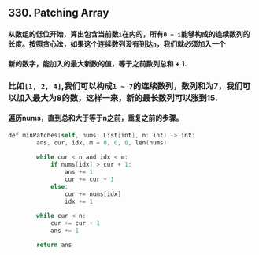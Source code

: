 ## 330. Patching Array
#### 从数组的低位开始，算出包含当前数```i```在内的，所有```0 ~ i```能够构成的连续数列的长度。按照贪心法，如果这个连续数列没有到达```n```，我们就必须加入一个
#### 新的数字，能加入的最大新数的值，等于之前数列总和 + 1.
### 比如```[1, 2, 4]```,我们可以构成```1 ~ 7```的连续数列，数列和为7，我们可以加入最大为8的数，这样一来，新的最长数列可以涨到15.
#### 遍历nums，直到总和大于等于n之前，重复之前的步骤。
```swift
def minPatches(self, nums: List[int], n: int) -> int:
        ans, cur, idx, m = 0, 0, 0, len(nums)
   
        while cur < n and idx < m:
            if nums[idx] > cur + 1:
                ans += 1
                cur += cur + 1
            else:
                cur += nums[idx]
                idx += 1
                
        while cur < n:
            cur += cur + 1
            ans += 1

        return ans
 ```
